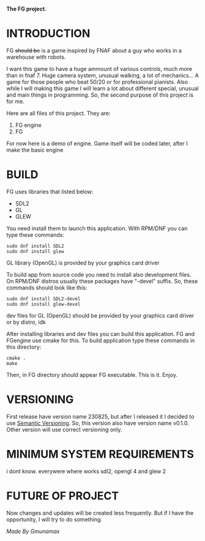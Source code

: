 **The FG project.**


# INTRODUCTION

FG ~~should be~~ is a game inspired by FNAF about a guy who works in a warehouse with robots.

I want this game to have a huge ammount of various controls, much more than in fnaf 7. Huge camera system, unusual walking, a lot of mechanics... A game for those people who beat 50/20 or for professional pianists.
Also while I will making this game I will learn a lot about different special, unusual and main things in programming. So, the second purpose of this project is for me.

Here are all files of this project. They are:

1) FG engine
2) FG

For now here is a demo of engine. Game itself will be coded later, after I make the basic engine


# BUILD

FG uses libraries that listed below:

* SDL2
* GL
* GLEW

You need install them to launch this application. With RPM/DNF you can type these commands:

	sudo dnf install SDL2
	sudo dnf install glew

GL library (OpenGL) is provided by your graphics card driver


To build app from source code you need to install also development files. On RPM/DNF distros usually these packages have "-devel" suffix. So, these commands should look like this:

	sudo dnf install SDL2-devel
	sudo dnf install glew-devel

dev files for GL (OpenGL) should be provided by your graphics card driver or by distro, idk

After installing libraries and dev files you can build this application. FG and FGengine use cmake for this. To build application type these commands in this directory:

	cmake .
	make

Then, in FG directory should appear FG executable. This is it. Enjoy.


# VERSIONING

First release have version name 230825, but after I released it I decided to use [Semantic Versioning](https://semver.org/). So, this version also have version name v0.1.0. Other version will use correct versioning only.


# MINIMUM SYSTEM REQUIREMENTS

i dont know. everywere where works sdl2, opengl 4 and glew 2


# FUTURE OF PROJECT

Now changes and updates will be created less frequently. But if I have the opportunity, I will try to do something.



*Made By Gmunamax*
